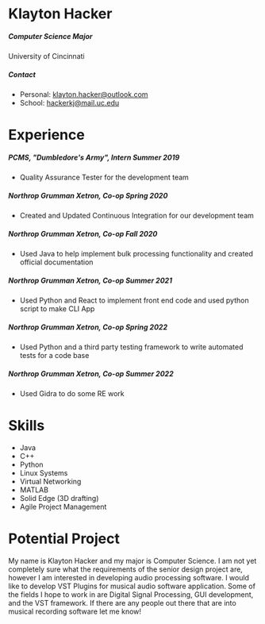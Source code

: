 # Klayton Hacker
##### Computer Science Major 
University of Cincinnati
##### Contact
* Personal: klayton.hacker@outlook.com
* School: hackerkj@mail.uc.edu
# Experience
##### PCMS, "Dumbledore's Army", Intern Summer 2019
- Quality Assurance Tester for the development team
##### Northrop Grumman Xetron, Co-op Spring 2020
- Created and Updated Continuous Integration for our development team
##### Northrop Grumman Xetron, Co-op Fall 2020
- Used Java to help implement bulk processing functionality and created official documentation
##### Northrop Grumman Xetron, Co-op Summer 2021
- Used Python and React to implement front end code and used python script to make CLI App
##### Northrop Grumman Xetron, Co-op Spring 2022
- Used Python and a third party testing framework to write automated tests for a code base
##### Northrop Grumman Xetron, Co-op Summer 2022
- Used Gidra to do some RE work
# Skills
- Java
- C++
- Python
- Linux Systems
- Virtual Networking
- MATLAB
- Solid	Edge (3D drafting)
- Agile	Project	Management 
# Potential Project
My name is Klayton Hacker and my major is Computer Science. I am not yet completely sure what the requirements of the senior design project are, however I am interested in developing audio processing software. I would like to develop VST Plugins for musical audio software application.  Some of the fields I hope to work in are Digital Signal Processing, GUI development, and the VST framework.  If there are any people out there that are into musical recording software let me know!